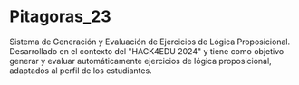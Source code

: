 # Pitagoras_23
Sistema de Generación y Evaluación de Ejercicios de Lógica Proposicional. Desarrollado en el contexto del "HACK4EDU 2024" y tiene como objetivo generar y evaluar automáticamente ejercicios de lógica proposicional, adaptados al perfil de los estudiantes.
